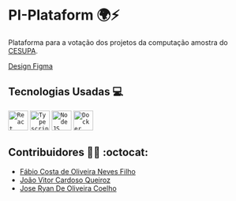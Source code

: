 # PI-Plataform 🌍:zap:

Plataforma para a votação dos projetos da computação amostra do [CESUPA](Cesupa.br).

[Design Figma](https://bit.ly/3sr7qR4)

## Tecnologias Usadas :computer:
<code><img width="40px" src="https://cdn.jsdelivr.net/gh/devicons/devicon/icons/react/react-original.svg" title = "React"/></code> 
<code><img width="40px" src="https://cdn.jsdelivr.net/gh/devicons/devicon/icons/typescript/typescript-original.svg" title = "Typescript"/></code>
<code><img width="40px" src="https://cdn.jsdelivr.net/gh/devicons/devicon/icons/nodejs/nodejs-original.svg" title = "NodeJS"/></code>
<code><img width="40px" src="https://cdn.jsdelivr.net/gh/devicons/devicon/icons/docker/docker-original.svg" title = "Docker"/></code>          

## Contribuidores :man_technologist: :octocat:
- [Fábio Costa de Oliveira Neves Filho](https://github.com/FabioNeves00)
- [João Vitor Cardoso Queiroz](https://github.com/JoaoCardoso00)
- [Jose Ryan De Oliveira Coelho](https://github.com/ryanolivrdev)
